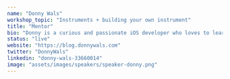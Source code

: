 ```yaml
---
name: "Donny Wals"
workshop_topic: "Instruments + building your own instrument"
title: "Mentor"
bio: "Donny is a curious and passionate iOS developer who loves to learn and share knowledge. He wrote two books on mastering iOS development and the third is underway . You'll often find him browsing through Apple's frameworks and documentation looking for hidden gems."
status: "live"
website: "https://blog.donnywals.com"
twitter: "DonnyWals"
linkedin: "donny-wals-33660014"
image: "assets/images/speakers/speaker-donny.png"
---
```

